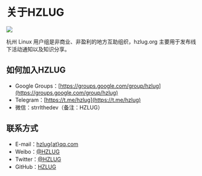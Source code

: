# 关于HZLUG

![](https://user-images.githubusercontent.com/16535685/187625519-f9f855e2-e0f0-40d6-8d5a-e9e0385becc7.png)

杭州 Linux 用户组是非商业、非盈利的地方互助组织，hzlug.org 主要用于发布线下活动通知以及知识分享。

## 如何加入HZLUG

- Google Groups：[https://groups.google.com/group/hzlug](https://groups.google.com/group/hzlug)
- Telegram：[https://t.me/hzlug](https://t.me/hzlug)
- 微信：strrlthedev（备注：HZLUG）

## 联系方式

- E-mail：[hzlug{at}qq.com](mailto:hzlug@qq.com)
- Weibo：[@HZLUG](https://weibo.com/hzlug)
- Twitter：[@HZLUG](https://twitter.com/hangzhoulug)
- GitHub：[HZLUG](https://github.com/hzlug)
